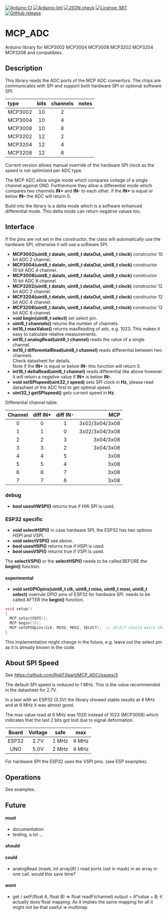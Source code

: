 
[![Arduino CI](https://github.com/RobTillaart/MCP_ADC/workflows/Arduino%20CI/badge.svg)](https://github.com/marketplace/actions/arduino_ci)
[![Arduino-lint](https://github.com/RobTillaart/MCP_ADC/actions/workflows/arduino-lint.yml/badge.svg)](https://github.com/RobTillaart/MCP_ADC/actions/workflows/arduino-lint.yml)
[![JSON check](https://github.com/RobTillaart/MCP_ADC/actions/workflows/jsoncheck.yml/badge.svg)](https://github.com/RobTillaart/MCP_ADC/actions/workflows/jsoncheck.yml)
[![License: MIT](https://img.shields.io/badge/license-MIT-green.svg)](https://github.com/RobTillaart/MCP_ADC/blob/master/LICENSE)
[![GitHub release](https://img.shields.io/github/release/RobTillaart/MCP_ADC.svg?maxAge=3600)](https://github.com/RobTillaart/MCP_ADC/releases)


# MCP_ADC

Arduino library for MCP3002 MCP3004 MCP3008 MCP3202 MCP3204 MCP3208 and compatibles.


## Description

This library reads the ADC ports of the MCP ADC convertors. 
The chips are communicates with SPI and support both hardware SPI or optional software SPI.


| type    | bits | channels | notes |
|:--------|:----:|:--------:|:------|
| MCP3002 |  10  |    2     |       |
| MCP3004 |  10  |    4     |       |
| MCP3008 |  10  |    8     |       |
| MCP3202 |  12  |    2     |       |
| MCP3204 |  12  |    4     |       |
| MCP3208 |  12  |    8     |       |


Current version allows manual override of the hardware SPI clock as the speed is not
optimized per ADC type. 

The MCP ADC allow single mode which compares voltage of a single channel against GND.
Furthermore they allow a differential mode which compares two channels **IN+** and **IN-** 
to each other. if the **IN+** is equal or below **IN-** the ADC will return 0. 

Build into the library is a delta mode which is a software enhanced differential mode.
This delta mode can return negative values too. 


## Interface

If the pins are not set in the constructor, the class will automatically
use the hardware SPI, otherwise it will use a software SPI.

- **MCP3002(uint8_t dataIn, uint8_t dataOut, uint8_t clock)** constructor 10 bit ADC 2 channel.
- **MCP3004(uint8_t dataIn, uint8_t dataOut, uint8_t clock)** constructor 10 bit ADC 4 channel.
- **MCP3008(uint8_t dataIn, uint8_t dataOut, uint8_t clock)** constructor 10 bit ADC 8 channel.
- **MCP3202(uint8_t dataIn, uint8_t dataOut, uint8_t clock)** constructor 12 bit ADC 2 channel.
- **MCP3204(uint8_t dataIn, uint8_t dataOut, uint8_t clock)** constructor 12 bit ADC 4 channel.
- **MCP3208(uint8_t dataIn, uint8_t dataOut, uint8_t clock)** constructor 12 bit ADC 8 channel.
- **void begin(uint8_t select)** set select pin.
- **uint8_t channels()** returns the number of channels.
- **int16_t maxValue()** returns maxReading of adc, e.g. 1023.
This makes it easy to calculate relative measurements.
- **int16_t analogRead(uint8_t channel)** reads the value of a single channel.
- **int16_t differentialRead(uint8_t channel)** reads differential between two channels.  
Check datasheet for details.  
Note if the **IN+** is equal or below **IN-** this function will return 0.
- **int16_t deltaRead(uint8_t channel)** reads differential like above however it
will return a negative value if **IN+** is below **IN-**.
- **void setSPIspeed(uint32_t speed)** sets SPI clock in **Hz**, please read datasheet
of the ADC first to get optimal speed.
- **uint32_t getSPIspeed()** gets current speed in **Hz**.


Differential channel table:

| Channel | diff IN+ | diff IN- | MCP            |
|:-------:|:--------:|:--------:|---------------:|
|   0     |    0     |    1     | 3x02/3x04/3x08 |
|   1     |    1     |    0     | 3x02/3x04/3x08 |
|   2     |    2     |    3     |      3x04/3x08 |
|   3     |    3     |    2     |      3x04/3x08 |
|   4     |    4     |    5     |           3x08 |
|   5     |    5     |    4     |           3x08 |
|   6     |    6     |    7     |           3x08 |
|   7     |    7     |    6     |           3x08 |


### debug

- **bool usesHWSPI()** returns true if HW SPI is used.


### ESP32 specific

- **void selectHSPI()** in case hardware SPI, the ESP32 has two options HSPI and VSPI.
- **void selectVSPI()** see above.
- **bool usesHSPI()** returns true if HSPI is used.
- **bool usesVSPI()** returns true if VSPI is used.

The **selectVSPI()** or the **selectHSPI()** needs to be called 
BEFORE the **begin()** function.


#### experimental

- **void setGPIOpins(uint8_t clk, uint8_t miso, uint8_t mosi, uint8_t select)** 
overrule GPIO pins of ESP32 for hardware SPI. needs to be called AFTER the **begin()** function.

```cpp
void setup()
{
  MCP.selectVSPI();
  MCP.begin(15);
  MCP.setGPIOpins(CLK, MISO, MOSI, SELECT);  // SELECT should match the parameter of begin()
}
```

This implementation might change in the future, e.g. leave out the select pin as it is
already known in the code.


## About SPI Speed

See https://github.com/RobTillaart/MCP_ADC/issues/3

The default SPI speed is reduced to 1 MHz. 
This is the value recommended in the datasheet for 2.7V.

In a test with an ESP32 (3.3V) the library showed stable results 
at 4 MHz and at 6 MHz it was almost good.
 
The max value read at 6 MHz was 1020 instead of 1023  (MCP3008) 
which indicates that the last 2 bits got lost due to signal deformation.

| Board | Voltage |  safe  |  max  |
|:-----:|:-------:|:------:|:-----:|
| ESP32 |  2.7V   |  1 MHz | 4 MHz |
| UNO   |  5.0V   |  2 MHz | 4 MHz |


For hardware SPI the ESP32 uses the VSPI pins. (see ESP examples).


## Operations

See examples.


## Future

#### must
- documentation
- testing, a lot ...


#### should


#### could
- analogRead (mask, int array\[8\] ) read ports (set in mask) in an array in one call.
  would this save time?


#### wont

- get / setF(float A, float B) => float readF(channel)   output = A\*value + B;
  it actually does float mapping. As it implies the same mapping for all it might 
  not be that useful => multimap

